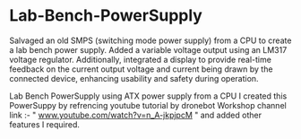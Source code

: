 # Lab-Bench-PowerSupply
Salvaged an old SMPS (switching mode power supply) from a CPU to
create a lab bench power supply. Added a variable voltage output
using an LM317 voltage regulator. Additionally, integrated a display 
to provide real-time feedback on the current output voltage and
current being drawn by the connected device, enhancing usability 
and safety during operation.

Lab Bench PowerSupply using ATX power supply from a CPU
I created this PowerSuppy by refrencing youtube tutorial by dronebot Workshop channel
link :- " www.youtube.com/watch?v=n_A-jkpjpcM " and added other features I required.
